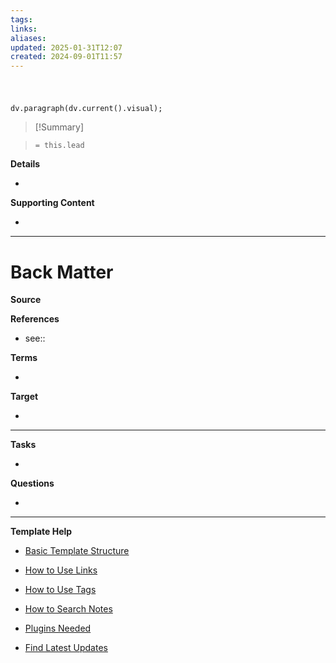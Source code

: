 ```yaml
---
tags: 
links: 
aliases: 
updated: 2025-01-31T12:07
created: 2024-09-01T11:57
---
```


<!-- See "Template Help" below for using properties -->

  

# 

<!-- Clear and descriptive title -->

  

<!-- My sketchnote if available -->

  

```dataviewjs

dv.paragraph(dv.current().visual);

```

  

<!-- Most essential idea from "lead"-key in properties section -->

  

> [!Summary]

> `= this.lead`

  

**Details**

<!-- Main content in body of my note -->

-

  

**Supporting Content**

<!-- Supporting content in tail of my note -->

-

  

---

# Back Matter

  

**Source**

<!-- Always keep a link to the source- -->


  

**References**

<!-- Links to pages not referenced in the content.

- see:: [[related note]] and <why you made this connection> -->

- see::

  

**Terms**

<!-- Links to definition pages. -->

-

  

**Target**

<!-- Link to project note or externaly published content. -->

-

---

**Tasks**

<!-- What remains to be done with this note? -->

-

  

**Questions**

<!-- What remains for you to consider? -->

-

  

---

**Template Help**

<!-- Links to external help pages on GitHub. -->

- [Basic Template Structure](https://github.com/groepl/Obsidian-Templates#basic-template-structure)

- [How to Use Links](https://github.com/groepl/Obsidian-Templates#how-to-use-links)

- [How to Use Tags](https://github.com/groepl/Obsidian-Templates#how-to-use-tags)

- [How to Search Notes](https://github.com/groepl/Obsidian-Templates#how-to-search-notes)

- [Plugins Needed](https://github.com/groepl/Obsidian-Templates#obsidian-plugins-needed)

- [Find Latest Updates](https://github.com/groepl/Obsidian-Templates)

